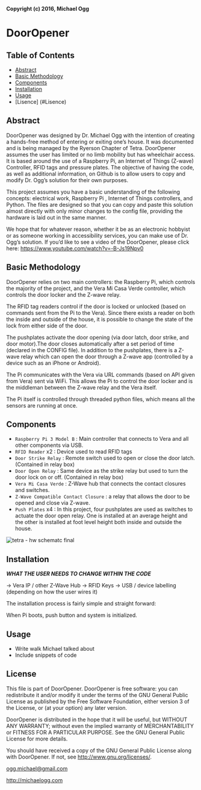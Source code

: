 **Copyright (c) 2016, Michael Ogg**
# DoorOpener
## Table of Contents
* [Abstract](#Abstract)
* [Basic Methodology](#Basic-Methodology)
* [Components](#Components)
* [Installation](#Installation)
* [Usage](#Usage)
* [Lisence] (#Lisence)

## Abstract

DoorOpener was designed by Dr. Michael Ogg with the intention of creating a hands-free method of entering or exiting one’s house. It was documented and is being managed by the Ryerson Chapter of Tetra. DoorOpener assumes the user has limited or no limb mobility but has wheelchair access. It is based around the use of a Raspberry Pi, an Internet of Things (Z-wave) Controller, RFID tags and pressure plates. The objective of having the code, as well as additional information, on Github is to allow users to copy and modify Dr. Ogg’s solution for their own purposes.

This project assumes you have a basic understanding of the following concepts: electrical work, Raspberry Pi , Internet of Things controllers, and Python. The files are designed so that you can copy and paste this solution almost directly with only minor changes to the config file, providing the hardware is laid out in the same manner. 

We hope that for whatever reason, whether it be as an electronic hobbyist or as someone working in accessibility services, you can make use of Dr. Ogg’s solution. If you’d like to see a video of the DoorOpener, please click here: https://www.youtube.com/watch?v=-B-Js19Npv0


## Basic Methodology
DoorOpener relies on two main controllers: the Raspberry Pi, which controls the majority of the project, and the Vera Mi Casa Verde controller, which controls the door locker and the Z-wave relay. 

The RFID tag readers control if the door is locked or unlocked (based on commands sent from the Pi to the Vera). Since there exists a reader on both the inside and outside of the house, it is possible to change the state of the lock from either side of the door. 

The pushplates activate the door opening (via door latch, door strike, and door motor).The door closes automatically after a set period of time (declared in the CONFIG file). In addition to the pushplates, there is a Z-wave relay which can open the door through a Z-wave app (controlled by a device such as an iPhone or Android).

The Pi communicates with the Vera via URL commands (based on API given from Vera) sent via WiFi. This allows the Pi to control the door locker and is the middleman between the Z-wave relay and the Vera itself.

The Pi itself is controlled through threaded python files, which means all the sensors are running at once.


## Components
* `Raspberry Pi 3 Model B` : Main controller that connects to Vera and all other components via USB.
* `RFID Reader` x2 : Device used to read RFID tags
* `Door Strike Relay` : Remote switch used to open or close the door latch. (Contained in relay box)
* `Door Open Relay` : Same device as the strike relay but used to turn the door lock on or off. (Contained in relay box)
* `Vera Mi Casa Verde` : Z-Wave hub that connects the contact closures and switches.
* `Z-Wave Compatible Contact Closure` : a relay that allows the door to be opened and close via Z-wave.
* `Push Plates` x4 : In this project, four pushplates are used as switches to actuate the door open relay. One is installed at an average height and the other is installed at foot level height both inside and outside the house.


![tetra - hw schematc final](https://user-images.githubusercontent.com/20260964/50591673-ca952f00-0e5e-11e9-99dc-36fbd32591af.png)



## Installation

***WHAT THE USER NEEDS TO CHANGE WITHIN THE CODE*** 

-> Vera IP / other Z-Wave Hub
-> RFID Keys
-> USB / device labelling (depending on how the user wires it)

The installation process is fairly simple and straight forward:

When Pi boots, push button and system is initialized.

## Usage
* Write walk Michael talked about
* Include snippets of code

## License
This file is part of DoorOpener. DoorOpener is free software: you can
redistribute it and/or modify it under the terms of the GNU General
Public License as published by the Free Software Foundation, either
version 3 of the License, or (at your option) any later version.

DoorOpener is distributed in the hope that it will be useful, but
WITHOUT ANY WARRANTY; without even the implied warranty of
MERCHANTABILITY or FITNESS FOR A PARTICULAR PURPOSE. See the GNU
General Public License for more details.

You should have received a copy of the GNU General Public License
along with DoorOpener. If not, see <http://www.gnu.org/licenses/>.

ogg.michael@gmail.com

http://michaelogg.com
